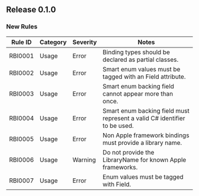 ## Release 0.1.0

### New Rules

| Rule ID | Category | Severity | Notes                                                                     |
|---------|----------|----------|---------------------------------------------------------------------------|
| RBI0001 | Usage    | Error    | Binding types should be declared as partial classes.                      |
| RBI0002 | Usage    | Error    | Smart enum values must be tagged with an Field<EnumValue> attribute.      |
| RBI0003 | Usage    | Error    | Smart enum backing field cannot appear more than once.                    |
| RBI0004 | Usage    | Error    | Smart enum backing field must represent a valid C# identifier to be used. |
| RBI0005 | Usage    | Error    | Non Apple framework bindings must provide a library name.                 |
| RBI0006 | Usage    | Warning  | Do not provide the LibraryName for known Apple frameworks.                |
| RBI0007 | Usage    | Error    | Enum values must be tagged with Field<EnumValue>.                         |
